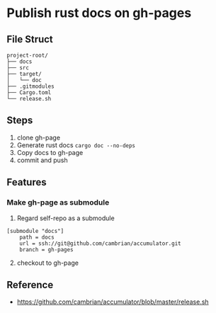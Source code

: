 # Publish rust docs on gh-pages

## File Struct
```text
project-root/
├── docs
├── src
├── target/
│   └── doc
├── .gitmodules
├── Cargo.toml
└── release.sh
```


## Steps
1. clone gh-page
1. Generate rust docs `cargo doc --no-deps`
2. Copy docs to gh-page
3. commit and push

## Features
### Make gh-page as submodule
1. Regard self-repo as a submodule
```.gitmodules
[submodule "docs"]
	path = docs
	url = ssh://git@github.com/cambrian/accumulator.git
	branch = gh-pages
```
2. checkout to gh-page

## Reference
* https://github.com/cambrian/accumulator/blob/master/release.sh